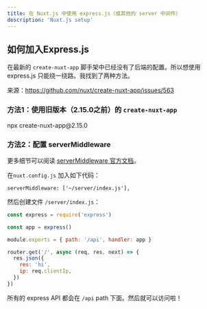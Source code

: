 ```yaml
---
title: 在 Nuxt.js 中使用 express.js（或其他的 server 中间件）
description: 'Nuxt.js setup'
---
```


## 如何加入Express.js
在最新的 `create-nuxt-app` 脚手架中已经没有了后端的配置。所以想使用 express.js 只能绕一绕路。我找到了两种方法。

来源：https://github.com/nuxt/create-nuxt-app/issues/563

### 方法1：使用旧版本（2.15.0之前）的 `create-nuxt-app`
<terminal>
npx create-nuxt-app@2.15.0
</terminal>

### 方法2：配置 serverMiddleware
更多细节可以阅读 [serverMiddleware 官方文档](https://nuxtjs.org/api/configuration-servermiddleware)。

在`nuxt.config.js` 加入如下代码：

```
serverMiddleware: ['~/server/index.js'],
```
然后创建文件 `/server/index.js`：
```javascript
const express = require('express')

const app = express()

module.exports = { path: '/api', handler: app }

router.get('/', async (req, res, next) => {
  res.json({
    res: 'hi',
    ip: req.clientIp,
  })
})
```
所有的 express API 都会在 `/api` path 下面。然后就可以访问啦！
